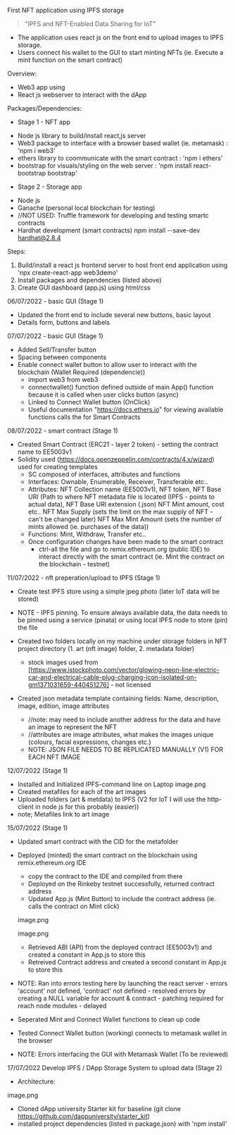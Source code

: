 First NFT application using IPFS storage 

> "IPFS and NFT-Enabled Data Sharing for IoT"

* The application uses react js on the front end to upload images to IPFS storage.
* Users connect his wallet to the GUI to start minting NFTs (ie. Execute a mint function on the smart contract)


Overview:
* Web3 app using
* React js webserver to interact with the dApp


Packages/Dependencies:
- Stage 1 - NFT app
* Node js library to build/install react,js server
* Web3 package to interface with a browser based wallet (ie. metamask) : 'npm i web3'
* ethers library to coommunicate with the smart contract : 'npm i ethers'
* bootstrap for visuals/styling on the web server : 'npm install react-bootstrap bootstrap'

- Stage 2 - Storage app
* Node js
* Ganache (personal local blockchain for testing)
* //NOT USED: Truffle framework for developing and testing smartc contracts
* Hardhat development (smart contracts) npm install --save-dev hardhat@2.8.4


Steps:
1. Build/install a react js frontend server to host front end application using 'npx create-react-app web3demo'
2. Install packages and dependencies (listed above)
3. Create GUI dashboard (app.js) using html/css


06/07/2022 - basic GUI (Stage 1)
* Updated the front end to include several new buttons, basic layout
* Details form, buttons and labels


07/07/2022 - basic GUI (Stage 1)
* Added Sell/Transfer button
* Spacing between components
* Enable connect wallet button to allow user to interact with the blockchain (Wallet Required (dependencie))
    - import web3 from web3
    - connectwallet() function defined outside of main App() function because it is called when user clicks button (async)
    - Linked to Connect Wallet button (OnClick)
    - Useful documentation "https://docs.ethers.io" for viewing available functions calls the for Smart Contracts

08/07/2022 - smart contract  (Stage 1)
* Created Smart Contract (ERC21 - layer 2 token) - setting the contract name to EE5003v1
* Solidity used (https://docs.openzeppelin.com/contracts/4.x/wizard) used for creating templates
    - SC composed of interfaces, attributes and functions 
    - Interfaces: Ownable, Enumerable, Receiver, Transferable etc..
    - Attributes: 
        NFT Collection name (EE5003v1), 
        NFT token, 
        NFT Base URI (Path to where NFT metadata file is located (IPFS - points to actual data), 
        NFT Base URI extension (.json)
        NFT Mint amount, cost etc..
        NFT Max Supply (sets the limit on the max supply of NFT - can't be changed later)
        NFT Max Mint Amount (sets the number of mints allowed (ie. purchases of the data))
    - Functions: Mint, Withdraw, Transfer etc..
    - Once configuration changes have been made to the smart contract
        - ctrl-all the file and go to remix.ethereum.org (public IDE) to interact directly with the smart contract (ie. Mint the contract on the blockchain - testnet)


11/07/2022 - nft preperation/upload to IPFS  (Stage 1)
* Create test IPFS store using a simple jpeg photo (later IoT data will be stored)
* NOTE - IPFS pinning. To ensure always available data, the data needs to be pinned using a service (pinata) or using local IPFS node to store (pin) the file
* Created two folders locally on my machine under storage folders in NFT project directory (1. art (nft image) folder, 2. metadata folder)
    - stock images used from [https://www.istockphoto.com/vector/glowing-neon-line-electric-car-and-electrical-cable-plug-charging-icon-isolated-on-gm1371031659-440451276] - not licensed
* Created json metadata template containing fields: Name, description, image, edition, image attributes

    - //note: may need to include another address for the data and have an image to represent the NFT
    - //attributes are image attributes, what makes the images unique (colours, facial expressions, changes etc.)
    - NOTE: JSON FILE NEEDS TO BE REPLICATED MANUALLY (V1) FOR EACH NFT IMAGE

12/07/2022  (Stage 1)
* Installed and Initialized IPFS-command line on Laptop
image.png
* Created metafiles for each of the art images
* Uploaded folders (art & metdata) to IPFS (V2 for IoT I will use the http-client in node js for this probably (easier))
* note; Metafiles link to art image

15/07/2022  (Stage 1)
* Updated smart contract with the CID for the metafolder
* Deployed (minted) the smart contract on the blockchain using remix.ethereum.org IDE
    - copy the contract to the IDE and compiled from there
    - Deployed on the Rinkeby testnet successfully, returned contract address
    - Updated App.js (Mint Button) to include the contract address (ie. calls the contract on Mint click)

    image.png

    image.png

    - Retrieved ABI (API) from the deployed contract (EE5003v1) and created a constant in App.js to store this
    - Retreived Contract address and created a second constant in App.js to store this
* NOTE: Ran into errors testing here by launching the react server
        - errors 'account' not defined, 'contract' not defined
        - resolved errors by creating a NULL variable for account & contract
        - patching required for reach node modules - delayed 
* Seperated Mint and Connect Wallet functions to clean up code
* Tested Connect Wallet button (working) connects to metamask wallet in the browser
* NOTE: Errors interfacing the GUI with Metamask Wallet (To be reviewed)

17/07/2022 Develop IPFS / DApp Storage System to upload data (Stage 2)
* Architecture:

image.png

* Cloned dApp university Starter kit for baseline (git clone https://github.com/dappuniversity/starter_kit)
* installed project dependencies (listed in package.json) with 'npm install'

